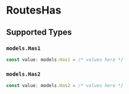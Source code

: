 # RoutesHas


## Supported Types

### `models.Has1`

```typescript
const value: models.Has1 = /* values here */
```

### `models.Has2`

```typescript
const value: models.Has2 = /* values here */
```

